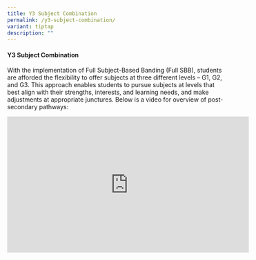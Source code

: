 ```yaml
---
title: Y3 Subject Combination
permalink: /y3-subject-combination/
variant: tiptap
description: ""
---
```

<p></p>
<h4><strong>Y3 Subject Combination</strong></h4>
<p>With the implementation of Full Subject-Based Banding (Full SBB), students
are afforded the flexibility to offer subjects at three different levels
– G1, G2, and G3. This approach enables students to pursue subjects at
levels that best align with their strengths, interests, and learning needs,
and make adjustments at appropriate junctures. Below is a video for overview&nbsp;of
post-secondary pathways:</p>
<div class="iframe-wrapper">
<iframe height="315" width="560" allowfullscreen="true" frameborder="0" src="https://www.youtube.com/embed/ro_sp0B6uGE?si=jmBIjbwHTyOYcG5-"></iframe>
</div>
<p></p>